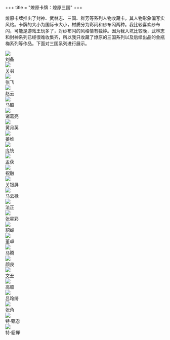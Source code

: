 +++
title = "燎原卡牌：燎原三国"
+++

燎原卡牌推出了封神、武林志、三国、群芳等系列人物收藏卡，其人物形象偏写实风格。卡牌的大小为国际卡大小，材质分为彩闪和纱布闪两种。我比较喜欢纱布闪，可能是游戏王玩多了，对纱布闪的风格情有独钟。因为我入坑比较晚，武林志和封神系列已经很难收集齐，所以我只收藏了燎原的三国系列以及后续出品的金瓶梅系列等作品。下面对三国系列进行展示。

<div class="mycard-grid">
    <div class="mycard-grid-container">
        <div class="mycard-grid-top">
            <img class="mycard-poster" src="https://guanqr-com.oss-cn-hangzhou.aliyuncs.com/images/cards/liaoyuan-sanguo-liubei.png" />
        </div>
        <div class="mycard-grid-bottom">
            <div class="mycard-name">刘备</div>
        </div>
    </div>
    <div class="mycard-grid-container">
        <div class="mycard-grid-top">
            <img class="mycard-poster" src="https://guanqr-com.oss-cn-hangzhou.aliyuncs.com/images/cards/liaoyuan-sanguo-guanyu.png" />
        </div>
        <div class="mycard-grid-bottom">
            <div class="mycard-name">关羽</div>
        </div>
    </div>
    <div class="mycard-grid-container">
        <div class="mycard-grid-top">
            <img class="mycard-poster" src="https://guanqr-com.oss-cn-hangzhou.aliyuncs.com/images/cards/liaoyuan-sanguo-zhangfei.png" />
        </div>
        <div class="mycard-grid-bottom">
            <div class="mycard-name">张飞</div>
        </div>
    </div>
    <div class="mycard-grid-container">
        <div class="mycard-grid-top">
            <img class="mycard-poster" src="https://guanqr-com.oss-cn-hangzhou.aliyuncs.com/images/cards/liaoyuan-sanguo-zhaoyun.png" />
        </div>
        <div class="mycard-grid-bottom">
            <div class="mycard-name">赵云</div>
        </div>
    </div>
    <div class="mycard-grid-container">
        <div class="mycard-grid-top">
            <img class="mycard-poster" src="https://guanqr-com.oss-cn-hangzhou.aliyuncs.com/images/cards/liaoyuan-sanguo-machao.png" />
        </div>
        <div class="mycard-grid-bottom">
            <div class="mycard-name">马超</div>
        </div>
    </div>
    <div class="mycard-grid-container">
        <div class="mycard-grid-top">
            <img class="mycard-poster" src="https://guanqr-com.oss-cn-hangzhou.aliyuncs.com/images/cards/liaoyuan-sanguo-zhugeliang.png" />
        </div>
        <div class="mycard-grid-bottom">
            <div class="mycard-name">诸葛亮</div>
        </div>
    </div>
    <div class="mycard-grid-container">
        <div class="mycard-grid-top">
            <img class="mycard-poster" src="https://guanqr-com.oss-cn-hangzhou.aliyuncs.com/images/cards/liaoyuan-sanguo-huangyueying.png" />
        </div>
        <div class="mycard-grid-bottom">
            <div class="mycard-name">黄月英</div>
        </div>
    </div>
    <div class="mycard-grid-container">
        <div class="mycard-grid-top">
            <img class="mycard-poster" src="https://guanqr-com.oss-cn-hangzhou.aliyuncs.com/images/cards/liaoyuan-sanguo-jiangwei.png" />
        </div>
        <div class="mycard-grid-bottom">
            <div class="mycard-name">姜维</div>
        </div>
    </div>
    <div class="mycard-grid-container">
        <div class="mycard-grid-top">
            <img class="mycard-poster" src="https://guanqr-com.oss-cn-hangzhou.aliyuncs.com/images/cards/liaoyuan-sanguo-pangtong.png" />
        </div>
        <div class="mycard-grid-bottom">
            <div class="mycard-name">庞统</div>
        </div>
    </div>
    <div class="mycard-grid-container">
        <div class="mycard-grid-top">
            <img class="mycard-poster" src="https://guanqr-com.oss-cn-hangzhou.aliyuncs.com/images/cards/liaoyuan-sanguo-menghuo.png" />
        </div>
        <div class="mycard-grid-bottom">
            <div class="mycard-name">孟获</div>
        </div>
    </div>
    <div class="mycard-grid-container">
        <div class="mycard-grid-top">
            <img class="mycard-poster" src="https://guanqr-com.oss-cn-hangzhou.aliyuncs.com/images/cards/liaoyuan-sanguo-zhurong.png" />
        </div>
        <div class="mycard-grid-bottom">
            <div class="mycard-name">祝融</div>
        </div>
    </div>
    <div class="mycard-grid-container">
        <div class="mycard-grid-top">
            <img class="mycard-poster" src="https://guanqr-com.oss-cn-hangzhou.aliyuncs.com/images/cards/liaoyuan-sanguo-guanyinping.png" />
        </div>
        <div class="mycard-grid-bottom">
            <div class="mycard-name">关银屏</div>
        </div>
    </div>
    <div class="mycard-grid-container">
        <div class="mycard-grid-top">
            <img class="mycard-poster" src="https://guanqr-com.oss-cn-hangzhou.aliyuncs.com/images/cards/liaoyuan-sanguo-mayunlu.png" />
        </div>
        <div class="mycard-grid-bottom">
            <div class="mycard-name">马云禄</div>
        </div>
    </div>
    <div class="mycard-grid-container">
        <div class="mycard-grid-top">
            <img class="mycard-poster" src="https://guanqr-com.oss-cn-hangzhou.aliyuncs.com/images/cards/liaoyuan-sanguo-fazheng.png" />
        </div>
        <div class="mycard-grid-bottom">
            <div class="mycard-name">法正</div>
        </div>
    </div>
    <div class="mycard-grid-container">
        <div class="mycard-grid-top">
            <img class="mycard-poster" src="https://guanqr-com.oss-cn-hangzhou.aliyuncs.com/images/cards/liaoyuan-sanguo-zhangxingcai.png" />
        </div>
        <div class="mycard-grid-bottom">
            <div class="mycard-name">张星彩</div>
        </div>
    </div>
    <div class="mycard-grid-container">
        <div class="mycard-grid-top">
            <img class="mycard-poster" src="https://guanqr-com.oss-cn-hangzhou.aliyuncs.com/images/cards/liaoyuan-sanguo-diaochan.png" />
        </div>
        <div class="mycard-grid-bottom">
            <div class="mycard-name">貂蝉</div>
        </div>
    </div>
    <div class="mycard-grid-container">
        <div class="mycard-grid-top">
            <img class="mycard-poster" src="https://guanqr-com.oss-cn-hangzhou.aliyuncs.com/images/cards/liaoyuan-sanguo-dongzhuo.png" />
        </div>
        <div class="mycard-grid-bottom">
            <div class="mycard-name">董卓</div>
        </div>
    </div>
    <div class="mycard-grid-container">
        <div class="mycard-grid-top">
            <img class="mycard-poster" src="https://guanqr-com.oss-cn-hangzhou.aliyuncs.com/images/cards/liaoyuan-sanguo-mateng.png" />
        </div>
        <div class="mycard-grid-bottom">
            <div class="mycard-name">马腾</div>
        </div>
    </div>
    <div class="mycard-grid-container">
        <div class="mycard-grid-top">
            <img class="mycard-poster" src="https://guanqr-com.oss-cn-hangzhou.aliyuncs.com/images/cards/liaoyuan-sanguo-yanliang.png" />
        </div>
        <div class="mycard-grid-bottom">
            <div class="mycard-name">颜良</div>
        </div>
    </div>
    <div class="mycard-grid-container">
        <div class="mycard-grid-top">
            <img class="mycard-poster" src="https://guanqr-com.oss-cn-hangzhou.aliyuncs.com/images/cards/liaoyuan-sanguo-wenchou.png" />
        </div>
        <div class="mycard-grid-bottom">
            <div class="mycard-name">文丑</div>
        </div>
    </div>
    <div class="mycard-grid-container">
        <div class="mycard-grid-top">
            <img class="mycard-poster" src="https://guanqr-com.oss-cn-hangzhou.aliyuncs.com/images/cards/liaoyuan-sanguo-gaoshun.png" />
        </div>
        <div class="mycard-grid-bottom">
            <div class="mycard-name">高顺</div>
        </div>
    </div>
    <div class="mycard-grid-container">
        <div class="mycard-grid-top">
            <img class="mycard-poster" src="https://guanqr-com.oss-cn-hangzhou.aliyuncs.com/images/cards/liaoyuan-sanguo-lvlingqi.png" />
        </div>
        <div class="mycard-grid-bottom">
            <div class="mycard-name">吕玲绮</div>
        </div>
    </div>
    <div class="mycard-grid-container">
        <div class="mycard-grid-top">
            <img class="mycard-poster" src="https://guanqr-com.oss-cn-hangzhou.aliyuncs.com/images/cards/liaoyuan-sanguo-zhangjiao.png" />
        </div>
        <div class="mycard-grid-bottom">
            <div class="mycard-name">张角</div>
        </div>
    </div>
    <div class="mycard-grid-container">
        <div class="mycard-grid-top">
            <img class="mycard-poster" src="https://guanqr-com.oss-cn-hangzhou.aliyuncs.com/images/cards/liaoyuan-sanguo-zhenfu-te.png" />
        </div>
        <div class="mycard-grid-bottom">
            <div class="mycard-name">特·甄宓</div>
        </div>
    </div>
    <div class="mycard-grid-container">
        <div class="mycard-grid-top">
            <img class="mycard-poster" src="https://guanqr-com.oss-cn-hangzhou.aliyuncs.com/images/cards/liaoyuan-sanguo-diaochan-te.png" />
        </div>
        <div class="mycard-grid-bottom">
            <div class="mycard-name">特·貂蝉</div>
        </div>
    </div>
</div>